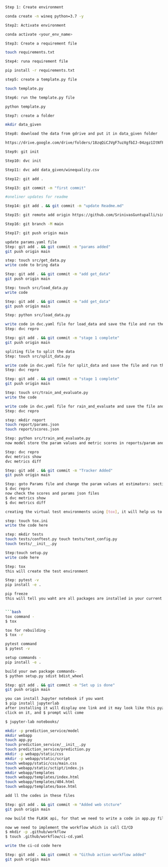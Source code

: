```bash
Step 1: Create environment

conda create -n wineq python=3.7 -y
```
```bash
Step2: Activate environment

conda activate <your_env_name>
```
```bash
Step3: Create a requirement file

touch requirements.txt
```
```bash
Step4: runa requirement file

pip install -r requirements.txt
```
```bash
step5: create a template.py file

touch template.py
```
```bash
Step6: run the template.py file

python template.py
```
```bash
Step7: create a folder

mkdir data_given
```
```bash
Step8: download the data from gdrive and put it in data_given folder

https://drive.google.com/drive/folders/18zqQiCJVgF7uzXgfbIJ-04zgz1ItNfF5?usp=sharing

```
```bash
Step9: git init
```
```bash
Step10: dvc init 
```
```bash
Step11: dvc add data_given/winequality.csv
```
```bash
Step12: git add .
```
```bash
Step13: git commit -m "first commit"
```
```bash
#oneliner updates for readme

Step14: git add . && git commit -m "update Readme.md"
```
```bash
Step15: git remote add origin https://github.com/SrinivasGuntupalli/simple_dvc_demo.git
```
```bash
Step16: git branch -M main
```
```bash
Step17: git push origin main
```
```bash
update params.yaml file
Step: git add . && git commit -m "params added"
git push origin main
```
```bash
step: touch src/get_data.py
write code to bring data
```

```bash
Step: git add . && git commit -m "add get_data"
git push origin main
```
```bash
Step: touch src/load_data.py
write code 
```
```bash
Step: git add . && git commit -m "add get_data"
git push origin main
```
```bash
Step: python src/load_data.py
```
```bash
write code in dvc.yaml file for load_data and save the file and run the dvc file
Step: dvc repro
```
```bash
Step: git add . && git commit -m "stage 1 complete"
git push origin main
```
```bash
spliting file to split the data
Step: touch src/split_data.py
```
```bash
write code in dvc.yaml file for split_data and save the file and run the dvc file
Step: dvc repro
```
```bash
Step: git add . && git commit -m "stage 1 complete"
git push origin main
```
```bash
Step: touch src/train_and_evaluate.py
write the code
```
```bash
write code in dvc.yaml file for rain_and_evaluate and save the file and run the dvc file
Step: dvc repro
```
```bash
step: mkdir report
touch report/params.json
touch report/scores.json
```
```bash
Step: python src/train_and_evaluate.py
now model store the param values and metric scores in reports/param and scores file.
```
```bash
Step: dvc repro
dvc metrics show
dvc metrics diff
```
```bash
Step: git add . && git commit -m "Tracker Added"
git push origin main
```

```bash
Step: goto Params file and change the param values at estimators: section and save it and run the model
$ dvc repro
now check the scores and params json files
$ dvc metrics show
$ dvc metrics diff
```
```bash
creating the virtual test environments using [tox], it will help us to test our models in virtual environments with higher or lower versions Python versions.

step: touch tox.ini
write the code here
```
```bash
step: mkdir tests
touch tests/conftest.py touch tests/test_config.py
touch tests/__init__.py
```

```bash
Step:touch setup.py
write code here
```

```bash
Step: tox
this will create the test environment
```
```bash
Step: pytest -v
pip install -e .

pip freeze
this will tell you waht are all packages are installed in your current working directory.


```bash
tox command -
$ tox
```

```bash
tox for rebuilding -
$ tox -r
```
```bash
pytest command
$ pytest -v
```

```bash
setup commands -
pip install -e . 
```

```bash
build your own package commands-
$ python setup.py sdist bdist_wheel

```
```bash
Step: git add . && git commit -m "Set up is done"
git push origin main
```

```bash
you can install Jupyter notebook if you want
$ pip install jupyterlab
after installing it will display one link and it may look like this pyzmq-22.0.3
click on it, and $ prompt will come

$ jupyter-lab notebooks/
```

```bash
mkdir -p prediction_service/model
mkdir webapp
touch app.py
touch prediction_service/__init__.py
touch prediction_service/prediction.py
mkdir -p webapp/static/css
mkdir -p webapp/static/script
touch webapp/static/css/main.css
touch webapp/static/sctipt/index.js
mkdir webapp/templates
touch webapp/templates/index.html
touch webapp/templates/404.html
touch webapp/templates/base.html

add ll the codes in these files
```

```bash
Step: git add . && git commit -m "Added web stcture"
git push origin main
```

```bash
now build the FLASK api, for that we need to write a code in app.py file
```

```bash
now we need to implement the workflow which is call CI/CD
$ mkdir -p .github/workflow
$ touch .github/workflow/ci-cd.yaml

write the ci-cd code here
```
```bash
Step: git add . && git commit -m "Github action workflow added"
git push origin main
```












